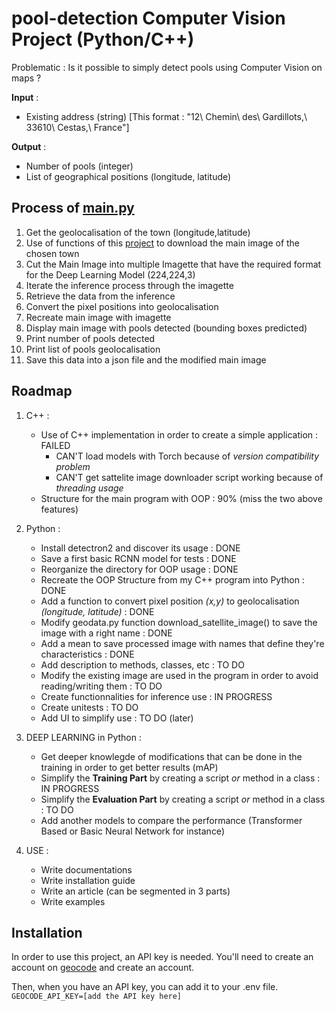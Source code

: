 # pool-detection Computer Vision Project (Python/C++)

Problematic : Is it possible to simply detect pools using Computer Vision on maps ?

**Input** : 
- Existing address (string) [This format : "12\ Chemin\ des\ Gardillots,\ 33610\ Cestas,\ France"]

**Output** : 
- Number of pools (integer)
- List of geographical positions (longitude, latitude)


## Process of [main.py](https://github.com/loicchamberlin/pool-detection/blob/main/Python/main.py)

1. Get the geolocalisation of the town (longitude,latitude)
2. Use of functions of this [project](https://github.com/andolg/satellite-imagery-downloader) to download the main image of the chosen town 
3. Cut the Main Image into multiple Imagette that have the required format for the Deep Learning Model (224,224,3)
4. Iterate the inference process through the imagette
5. Retrieve the data from the inference
6. Convert the pixel positions into geolocalisation 
7. Recreate main image with imagette
8. Display main image with pools detected (bounding boxes predicted)
9. Print number of pools detected
10. Print list of pools geolocalisation
11. Save this data into a json file and the modified main image

## Roadmap

1. C++ : 
    - Use of C++ implementation in order to create a simple application : FAILED 
        - CAN'T load models with Torch because of *version compatibility problem* 
        - CAN'T get sattelite image downloader script working because of *threading usage*
    - Structure for the main program with OOP : 90% (miss the two above features)

2. Python : 
    - Install detectron2 and discover its usage : DONE
    - Save a first basic RCNN model for tests : DONE
    - Reorganize the directory for OOP usage : DONE
    - Recreate the OOP Structure from my C++ program into Python : DONE
    - Add a function to convert pixel position *(x,y)* to geolocalisation *(longitude, latitude)* : DONE
    - Modify geodata.py function download_satellite_image() to save the image with a right name : DONE
    - Add a mean to save processed image with names that define they're characteristics : DONE 
    - Add description to methods, classes, etc : TO DO 
    - Modify the existing image are used in the program in order to avoid reading/writing them : TO DO
    - Create functionnalities for inference use : IN PROGRESS
    - Create unitests : TO DO
    - Add UI to simplify use : TO DO (later)

3. DEEP LEARNING in Python : 
    - Get deeper knowlegde of modifications that can be done in the training in order to get better results (mAP)
    - Simplify the **Training Part** by creating a script *or* method in a class : IN PROGRESS
    - Simplify the **Evaluation Part** by creating a script *or* method in a class : TO DO
    - Add another models to compare the performance (Transformer Based or Basic Neural Network for instance)

4. USE : 
    - Write documentations
    - Write installation guide
    - Write an article (can be segmented in 3 parts)
    - Write examples

## Installation

In order to use this project, an API key is needed.
You'll need to create an account on [geocode](https://geocode.maps.co) and create an account.

Then, when you have an API key, you can add it to your .env file.
```GEOCODE_API_KEY=[add the API key here]``` 